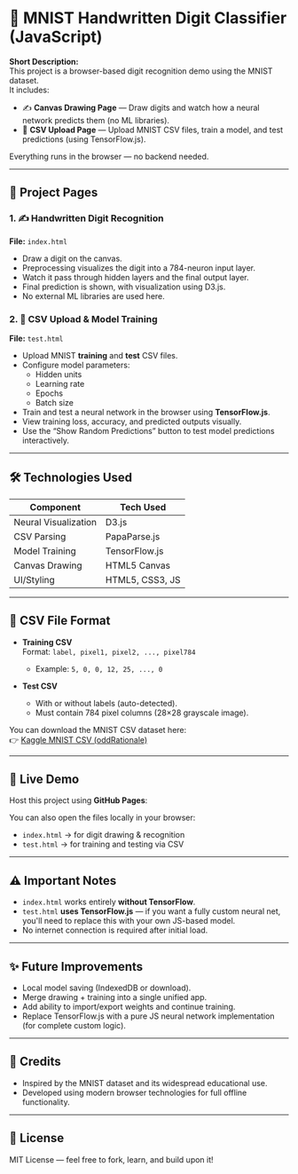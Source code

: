 # 🧠 MNIST Handwritten Digit Classifier (JavaScript)

**Short Description:**  
This project is a browser-based digit recognition demo using the MNIST dataset.  
It includes:

- ✍️ **Canvas Drawing Page** — Draw digits and watch how a neural network predicts them (no ML libraries).  
- 📁 **CSV Upload Page** — Upload MNIST CSV files, train a model, and test predictions (using TensorFlow.js).  

Everything runs in the browser — no backend needed.

---

## 📂 Project Pages

### 1. ✍️ **Handwritten Digit Recognition**
**File:** `index.html`

- Draw a digit on the canvas.
- Preprocessing visualizes the digit into a 784-neuron input layer.
- Watch it pass through hidden layers and the final output layer.
- Final prediction is shown, with visualization using D3.js.
- No external ML libraries are used here.

### 2. 📁 **CSV Upload & Model Training**
**File:** `test.html`

- Upload MNIST **training** and **test** CSV files.
- Configure model parameters:
  - Hidden units
  - Learning rate
  - Epochs
  - Batch size
- Train and test a neural network in the browser using **TensorFlow.js**.
- View training loss, accuracy, and predicted outputs visually.
- Use the “Show Random Predictions” button to test model predictions interactively.

---

## 🛠 Technologies Used

| Component              | Tech Used            |
|------------------------|----------------------|
| Neural Visualization   | D3.js                |
| CSV Parsing            | PapaParse.js         |
| Model Training         | TensorFlow.js        |
| Canvas Drawing         | HTML5 Canvas         |
| UI/Styling             | HTML5, CSS3, JS      |

---


## 📁 CSV File Format

- **Training CSV**  
  Format: `label, pixel1, pixel2, ..., pixel784`  
  - Example: `5, 0, 0, 12, 25, ..., 0`

- **Test CSV**  
  - With or without labels (auto-detected).
  - Must contain 784 pixel columns (28×28 grayscale image).

You can download the MNIST CSV dataset here:  
👉 [Kaggle MNIST CSV (oddRationale)](https://www.kaggle.com/datasets/oddrationale/mnist-in-csv)

---

## 🚀 Live Demo

Host this project using **GitHub Pages**:

You can also open the files locally in your browser:
- `index.html` → for digit drawing & recognition
- `test.html` → for training and testing via CSV

---

## ⚠️ Important Notes

- `index.html` works entirely **without TensorFlow**.
- `test.html` **uses TensorFlow.js** — if you want a fully custom neural net, you'll need to replace this with your own JS-based model.
- No internet connection is required after initial load.

---

## ✨ Future Improvements

- Local model saving (IndexedDB or download).
- Merge drawing + training into a single unified app.
- Add ability to import/export weights and continue training.
- Replace TensorFlow.js with a pure JS neural network implementation (for complete custom logic).

---

## 🙌 Credits

- Inspired by the MNIST dataset and its widespread educational use.
- Developed using modern browser technologies for full offline functionality.

---

## 📜 License

MIT License — feel free to fork, learn, and build upon it!


